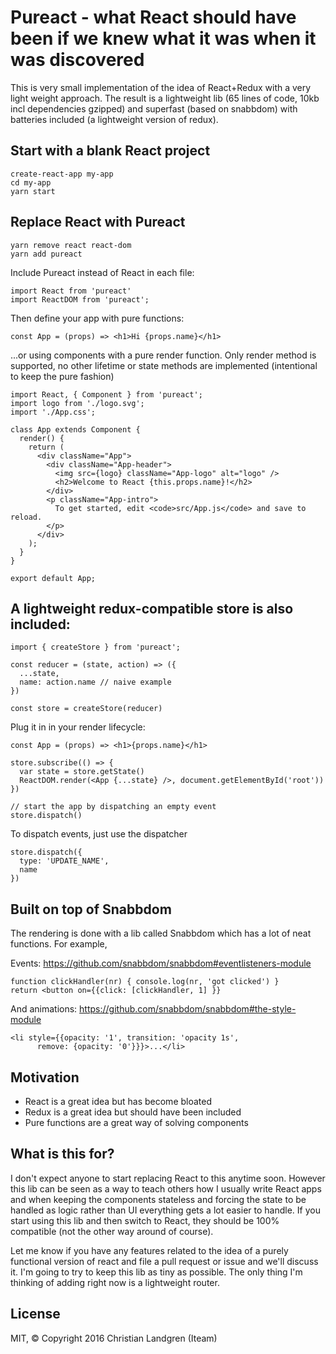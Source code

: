 # Pureact - what React should have been if we knew what it was when it was discovered

This is very small implementation of the idea of React+Redux with a very light weight approach. The result is a lightweight lib (65 lines of code, 10kb incl dependencies gzipped) and superfast (based on snabbdom) with batteries included (a lightweight version of redux). 

## Start with a blank React project

    create-react-app my-app
    cd my-app
    yarn start

## Replace React with Pureact

    yarn remove react react-dom
    yarn add pureact

Include Pureact instead of React in each file:

    import React from 'pureact'
    import ReactDOM from 'pureact';

Then define your app with pure functions:

    const App = (props) => <h1>Hi {props.name}</h1>

...or using components with a pure render function. Only render method is supported, no other lifetime or state methods are implemented (intentional to keep the pure fashion)

    import React, { Component } from 'pureact';
    import logo from './logo.svg';
    import './App.css';

    class App extends Component {
      render() {
        return (
          <div className="App">
            <div className="App-header">
              <img src={logo} className="App-logo" alt="logo" />
              <h2>Welcome to React {this.props.name}!</h2>
            </div>
            <p className="App-intro">
              To get started, edit <code>src/App.js</code> and save to reload.
            </p>
          </div>
        );
      }
    }

    export default App;

## A lightweight redux-compatible store is also included:

    import { createStore } from 'pureact';
    
    const reducer = (state, action) => ({
      ...state,
      name: action.name // naive example
    })

    const store = createStore(reducer)

Plug it in in your render lifecycle:

    const App = (props) => <h1>{props.name}</h1>

    store.subscribe(() => {
      var state = store.getState()
      ReactDOM.render(<App {...state} />, document.getElementById('root'))
    })

    // start the app by dispatching an empty event
    store.dispatch()

To dispatch events, just use the dispatcher

    store.dispatch({
      type: 'UPDATE_NAME',
      name
    })


## Built on top of Snabbdom
The rendering is done with a lib called Snabbdom which has a lot of neat functions. For example, 

Events: https://github.com/snabbdom/snabbdom#eventlisteners-module

    function clickHandler(nr) { console.log(nr, 'got clicked') }
    return <button on={{click: [clickHandler, 1] }}

And animations: https://github.com/snabbdom/snabbdom#the-style-module

    <li style={{opacity: '1', transition: 'opacity 1s',
          remove: {opacity: '0'}}}>...</li>


## Motivation

- React is a great idea but has become bloated
- Redux is a great idea but should have been included
- Pure functions are a great way of solving components

## What is this for?
I don't expect anyone to start replacing React to this anytime soon. However this lib can be seen as a way to teach others how I usually write React apps and when keeping the components stateless and forcing the state to be handled as logic rather than UI everything gets a lot easier to handle. If you start using this lib and then switch to React, they should be 100% compatible (not the other way around of course). 

Let me know if you have any features related to the idea of a purely functional version of react and file a pull request or issue and we'll discuss it. I'm going to try to keep this lib as tiny as possible. The only thing I'm thinking of adding right now is a lightweight router.


## License

MIT, &copy; Copyright 2016 Christian Landgren (Iteam)
